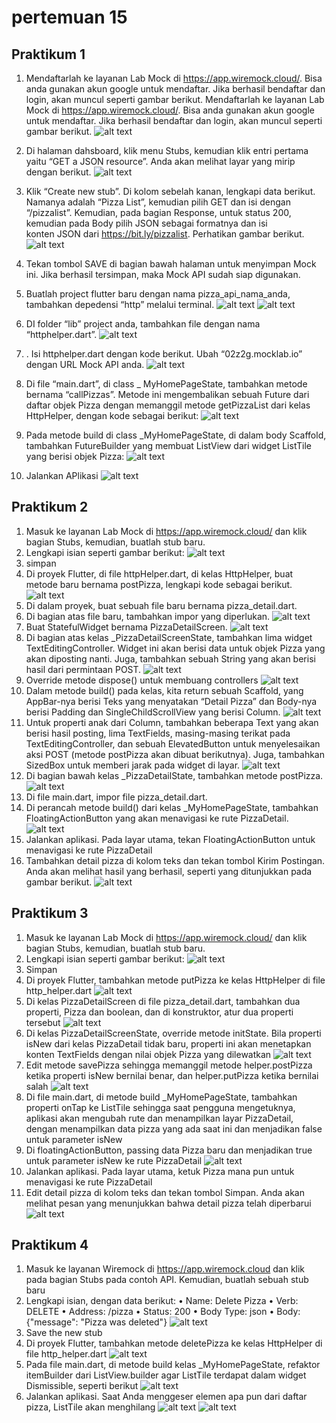 # pertemuan 15

## Praktikum 1

1. Mendaftarlah ke layanan Lab Mock di https://app.wiremock.cloud/. Bisa anda gunakan
   akun google untuk mendaftar. Jika berhasil bendaftar dan login, akan muncul seperti
   gambar berikut.
   Mendaftarlah ke layanan Lab Mock di https://app.wiremock.cloud/. Bisa anda gunakan
   akun google untuk mendaftar. Jika berhasil bendaftar dan login, akan muncul seperti
   gambar berikut.
   ![alt text](image.png)
2. Di halaman dahsboard, klik menu Stubs, kemudian klik entri pertama yaitu “GET a JSON
   resource”. Anda akan melihat layar yang mirip dengan berikut.
   ![alt text](image-1.png)
3. Klik “Create new stub”. Di kolom sebelah kanan, lengkapi data berikut. Namanya adalah
   “Pizza List”, kemudian pilih GET dan isi dengan “/pizzalist”. Kemudian, pada bagian
   Response, untuk status 200, kemudian pada Body pilih JSON sebagai formatnya dan isi  
   konten JSON dari https://bit.ly/pizzalist. Perhatikan gambar berikut.
   ![alt text](image-2.png)
4. Tekan tombol SAVE di bagian bawah halaman untuk menyimpan Mock ini. Jika berhasil
   tersimpan, maka Mock API sudah siap digunakan.
5. Buatlah project flutter baru dengan nama pizza_api_nama_anda, tambahkan depedensi
   “http” melalui terminal.
   ![alt text](image-3.png)
   ![alt text](image-4.png)
6. DI folder “lib” project anda, tambahkan file dengan nama “httphelper.dart”.
   ![alt text](image-6.png)
7. . Isi httphelper.dart dengan kode berikut. Ubah “02z2g.mocklab.io” dengan URL Mock API
   anda.
   ![alt text](image-5.png)
8. Di file “main.dart”, di class \_ MyHomePageState, tambahkan metode bernama
   “callPizzas”. Metode ini mengembalikan sebuah Future dari daftar objek Pizza dengan
   memanggil metode getPizzaList dari kelas HttpHelper, dengan kode sebagai berikut:
   ![alt text](image-7.png)
9. Pada metode build di class \_MyHomePageState, di dalam body Scaffold, tambahkan
   FutureBuilder yang membuat ListView dari widget ListTile yang berisi objek Pizza:
   ![alt text](image-8.png)

10. Jalankan APlikasi
    ![alt text](image-9.png)

## Praktikum 2

1. Masuk ke layanan Lab Mock di https://app.wiremock.cloud/ dan klik bagian Stubs,
   kemudian, buatlah stub baru.
2. Lengkapi isian seperti gambar berikut:
   ![alt text](image-10.png)
3. simpan
4. Di proyek Flutter, di file httpHelper.dart, di kelas HttpHelper, buat metode baru bernama
   postPizza, lengkapi kode sebagai berikut.
   ![alt text](image-11.png)
5. Di dalam proyek, buat sebuah file baru bernama pizza_detail.dart.
6. Di bagian atas file baru, tambahkan impor yang diperlukan.
   ![alt text](image-12.png)
7. Buat StatefulWidget bernama PizzaDetailScreen.
   ![alt text](image-13.png)
8. Di bagian atas kelas \_PizzaDetailScreenState, tambahkan lima widget
   TextEditingController. Widget ini akan berisi data untuk objek Pizza yang akan diposting
   nanti. Juga, tambahkan sebuah String yang akan berisi hasil dari permintaan POST.
   ![alt text](image-14.png)
9. Override metode dispose() untuk membuang controllers
   ![alt text](image-15.png)
10. Dalam metode build() pada kelas, kita return sebuah Scaffold, yang AppBar-nya berisi Teks
    yang menyatakan “Detail Pizza” dan Body-nya berisi Padding dan SingleChildScrollView
    yang berisi Column.
    ![alt text](image-16.png)
11. Untuk properti anak dari Column, tambahkan beberapa Text yang akan berisi hasil posting,
    lima TextFields, masing-masing terikat pada TextEditingController, dan sebuah
    ElevatedButton untuk menyelesaikan aksi POST (metode postPizza akan dibuat
    berikutnya). Juga, tambahkan SizedBox untuk memberi jarak pada widget di layar.
    ![alt text](image-17.png)
12. Di bagian bawah kelas \_PizzaDetailState, tambahkan metode postPizza.
    ![alt text](image-18.png)
13. Di file main.dart, impor file pizza_detail.dart.
14. Di perancah metode build() dari kelas \_MyHomePageState, tambahkan
    FloatingActionButton yang akan menavigasi ke rute PizzaDetail.
    ![alt text](image-19.png)
15. Jalankan aplikasi. Pada layar utama, tekan FloatingActionButton untuk menavigasi ke rute
    PizzaDetail
16. Tambahkan detail pizza di kolom teks dan tekan tombol Kirim Postingan. Anda akan
    melihat hasil yang berhasil, seperti yang ditunjukkan pada gambar berikut.
    ![alt text](image-20.png)

## Praktikum 3

1. Masuk ke layanan Lab Mock di https://app.wiremock.cloud/ dan klik bagian Stubs,
   kemudian, buatlah stub baru.
2. Lengkapi isian seperti gambar berikut:
   ![alt text](image-21.png)
3. Simpan
4. Di proyek Flutter, tambahkan metode putPizza ke kelas HttpHelper di file http_helper.dart
   ![alt text](image-22.png)
5. Di kelas PizzaDetailScreen di file pizza_detail.dart, tambahkan dua properti, Pizza dan
   boolean, dan di konstruktor, atur dua properti tersebut
   ![alt text](image-23.png)
6. Di kelas PizzaDetailScreenState, override metode initState. Bila properti isNew dari kelas
   PizzaDetail tidak baru, properti ini akan menetapkan konten TextFields dengan nilai objek
   Pizza yang dilewatkan
   ![alt text](image-24.png)
7. Edit metode savePizza sehingga memanggil metode helper.postPizza ketika properti
   isNew bernilai benar, dan helper.putPizza ketika bernilai salah
   ![alt text](image-25.png)
8. Di file main.dart, di metode build \_MyHomePageState, tambahkan properti onTap ke
   ListTile sehingga saat pengguna mengetuknya, aplikasi akan mengubah rute dan
   menampilkan layar PizzaDetail, dengan menampilkan data pizza yang ada saat ini dan
   menjadikan false untuk parameter isNew
9. Di floatingActionButton, passing data Pizza baru dan menjadikan true untuk parameter
   isNew ke rute PizzaDetail
   ![alt text](image-26.png)
10. Jalankan aplikasi. Pada layar utama, ketuk Pizza mana pun untuk menavigasi ke rute
    PizzaDetail
11. Edit detail pizza di kolom teks dan tekan tombol Simpan. Anda akan melihat pesan yang
    menunjukkan bahwa detail pizza telah diperbarui
    ![alt text](image-27.png)

## Praktikum 4

1. Masuk ke layanan Wiremock di https://app.wiremock.cloud dan klik pada bagian Stubs
   pada contoh API. Kemudian, buatlah sebuah stub baru
2. Lengkapi isian, dengan data berikut:
   • Name: Delete Pizza
   • Verb: DELETE
   • Address: /pizza
   • Status: 200
   • Body Type: json
   • Body: {"message": "Pizza was deleted"}
   ![alt text](image-28.png)
3. Save the new stub
4. Di proyek Flutter, tambahkan metode deletePizza ke kelas HttpHelper di file
   http_helper.dart
   ![alt text](image-29.png)
5. Pada file main.dart, di metode build kelas \_MyHomePageState, refaktor itemBuilder dari
   ListView.builder agar ListTile terdapat dalam widget Dismissible, seperti berikut
   ![alt text](image-30.png)
6. Jalankan aplikasi. Saat Anda menggeser elemen apa pun dari daftar pizza, ListTile akan
   menghilang
   ![alt text](image-31.png)
   ![alt text](image-32.png)
